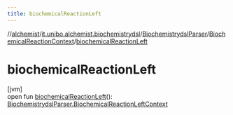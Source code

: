 ```yaml
---
title: biochemicalReactionLeft
---
```

//[alchemist](../../../../index.html)/[it.unibo.alchemist.biochemistrydsl](../../index.html)/[BiochemistrydslParser](../index.html)/[BiochemicalReactionContext](index.html)/[biochemicalReactionLeft](biochemical-reaction-left.html)



# biochemicalReactionLeft



[jvm]\
open fun [biochemicalReactionLeft](biochemical-reaction-left.html)(): [BiochemistrydslParser.BiochemicalReactionLeftContext](../-biochemical-reaction-left-context/index.html)




